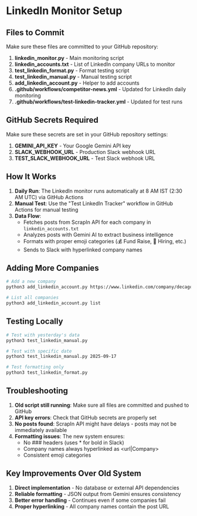 # LinkedIn Monitor Setup

## Files to Commit

Make sure these files are committed to your GitHub repository:

1. **linkedin_monitor.py** - Main monitoring script
2. **linkedin_accounts.txt** - List of LinkedIn company URLs to monitor
3. **test_linkedin_format.py** - Format testing script
4. **test_linkedin_manual.py** - Manual testing script
5. **add_linkedin_account.py** - Helper to add accounts
6. **.github/workflows/competitor-news.yml** - Updated for LinkedIn daily monitoring
7. **.github/workflows/test-linkedin-tracker.yml** - Updated for test runs

## GitHub Secrets Required

Make sure these secrets are set in your GitHub repository settings:

1. **GEMINI_API_KEY** - Your Google Gemini API key
2. **SLACK_WEBHOOK_URL** - Production Slack webhook URL
3. **TEST_SLACK_WEBHOOK_URL** - Test Slack webhook URL

## How It Works

1. **Daily Run**: The LinkedIn monitor runs automatically at 8 AM IST (2:30 AM UTC) via GitHub Actions
2. **Manual Test**: Use the "Test LinkedIn Tracker" workflow in GitHub Actions for manual testing
3. **Data Flow**:
   - Fetches posts from ScrapIn API for each company in `linkedin_accounts.txt`
   - Analyzes posts with Gemini AI to extract business intelligence
   - Formats with proper emoji categories (💰 Fund Raise, 👥 Hiring, etc.)
   - Sends to Slack with hyperlinked company names

## Adding More Companies

```bash
# Add a new company
python3 add_linkedin_account.py https://www.linkedin.com/company/decagon/

# List all companies
python3 add_linkedin_account.py list
```

## Testing Locally

```bash
# Test with yesterday's data
python3 test_linkedin_manual.py

# Test with specific date
python3 test_linkedin_manual.py 2025-09-17

# Test formatting only
python3 test_linkedin_format.py
```

## Troubleshooting

1. **Old script still running**: Make sure all files are committed and pushed to GitHub
2. **API key errors**: Check that GitHub secrets are properly set
3. **No posts found**: ScrapIn API might have delays - posts may not be immediately available
4. **Formatting issues**: The new system ensures:
   - No ### headers (uses * for bold in Slack)
   - Company names always hyperlinked as <url|Company>
   - Consistent emoji categories

## Key Improvements Over Old System

1. **Direct implementation** - No database or external API dependencies
2. **Reliable formatting** - JSON output from Gemini ensures consistency
3. **Better error handling** - Continues even if some companies fail
4. **Proper hyperlinking** - All company names contain the post URL
